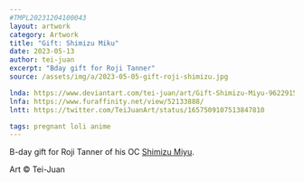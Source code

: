 ```yaml
---
#TMPL20231204100043
layout: artwork
category: Artwork
title: "Gift: Shimizu Miku"
date: 2023-05-13
author: tei-juan
excerpt: "Bday gift for Roji Tanner"
source: /assets/img/a/2023-05-05-gift-roji-shimizu.jpg

lnda: https://www.deviantart.com/tei-juan/art/Gift-Shimizu-Miyu-962291549
lnfa: https://www.furaffinity.net/view/52133888/
lntt: https://twitter.com/TeiJuanArt/status/1657509107513847810

tags: pregnant loli anime
---
```


B-day gift for Roji Tanner of his OC [Shimizu Miyu](https://www.deviantart.com/roji-panty-complex/art/Shimizu-Miyu-761162886).

Art © Tei-Juan
